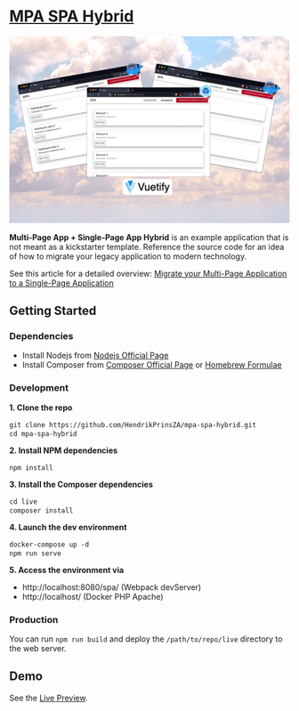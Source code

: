 # [MPA SPA Hybrid](https://hendrikprinsloo.co.za/projects/mpa-spa-hybrid/)

![Product Gif](_docs/mpa-spa-hybrid-preview-min.png)

**Multi-Page App + Single-Page App Hybrid** is an example application that is not meant as a kickstarter template. Reference the source code for an idea of how to migrate your legacy application to modern technology.

See this article for a detailed overview: [Migrate your Multi-Page Application to a Single-Page Application](https://medium.com/hendrikprinsza)
## Getting Started
### Dependencies
- Install Nodejs from [Nodejs Official Page](https://nodejs.org/en/)
- Install Composer from [Composer Official Page](https://getcomposer.org/download/) or [Homebrew Formulae](https://formulae.brew.sh/formula/composer)

### Development
**1. Clone the repo**
```
git clone https://github.com/HendrikPrinsZA/mpa-spa-hybrid.git
cd mpa-spa-hybrid
```
**2. Install NPM dependencies**
```
npm install
```
**3. Install the Composer dependencies**
```
cd live
composer install
```
**4. Launch the dev environment**
```
docker-compose up -d
npm run serve
```
**5. Access the environment via**
- http://localhost:8080/spa/ (Webpack devServer)
- http://localhost/ (Docker PHP Apache)

### Production
You can run `npm run build` and deploy the `/path/to/repo/live` directory to the web server.
## Demo
See the [Live Preview](https://hendrikprinsloo.co.za/projects/mpa-spa-hybrid/).
